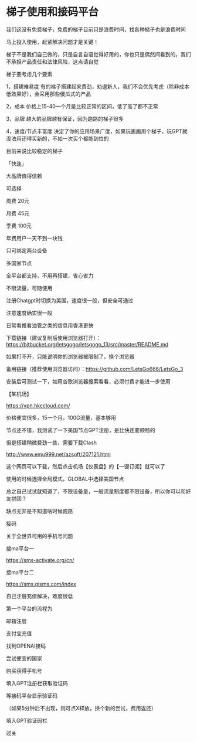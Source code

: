# 梯子使用和接码平台

我们这没有免费梯子，免费的梯子目前只是浪费时间，找各种梯子也是浪费时间

马上投入使用，赶紧解决问题才是关键！

梯子不是我们自己做的，只是自言自语觉得好用的，你也只是偶然间看到的，我们不承担产品责任和法律风险，这点请自觉


梯子要考虑几个要素

1，搭建难易度
有的梯子搭建起来费劲，劝退新人，我们不会优先考虑（除非成本低效果好），会采用那些傻瓜式的产品

2，成本
价格上15-40一个月是比较正常的区间，低了高了都不正常

3，品牌
越大的品牌越有保证，因为跑路的梯子很多

4，速度/节点丰富度
决定了你的应用场景广度，如果玩画画用个梯子，玩GPT就没法用还得买新的，不如一次买个都能到位的


目前来说比较稳定的梯子

「快连」

大品牌值得信赖

可选择

周费 20元

月费 45元

季费 100元

年费用户一天不到一块钱

只可绑定两台设备

多国家节点

全平台都支持，不用再搭建，省心省力

不限流量，可随便用

注册Chatgpt时切换为美国，速度很一般，但安全可通过

注意速度确实很一般

日常看推看油管之类的信息用香港更快


下载链接（建议复制后使用浏览器打开）：https://bitbucket.org/letsgogo/letsgogo_13/src/master/README.md 

如果打不开，只能说明你的浏览器被限制了，换个浏览器

备用链接（推荐使用浏览器访问）：https://github.com/LetsGo666/LetsGo_3

安装后可测试一下，如用谷歌浏览器搜索看看，必须付费才能进一步使用


【某机场】

https://vpn.hkccloud.com/

价格便宜很多，15一个月，100G流量，基本够用

节点还不错，我测试了一下美国节点GPT注册，是比快连要顺畅的

但是搭建稍微费劲一些，需要下载Clash

http://www.emu999.net/azsoft/207121.html

这个网页可以下载，然后点击机场【仪表盘】的【一键订阅】就可以了

使用的时候选择全局模式，GLOBAL中选择美国节点

总之自己试试就知道了，不限设备量，一般流量制度都不限设备，所以你可以和好友拼团？

缺点无非是不知道啥时候跑路                                                                                                    

 

接码

关于全世界可用的手机号问题

接ma平台一

https://sms-activate.org/cn/

接ma平台二

https://sms.qisms.com/index

自己注册充值解决，难度很低

第一个平台的流程为

邮箱注册

支付宝充值

找到OPENAI接码

尝试便宜的国家

购买获得手机号

填入GPT注册栏获取验证码

等接码平台显示验证码

（如果5分钟后不出现，则可点X释放，换个新的尝试，费用返还）

填入GPT验证码栏

过关
 
